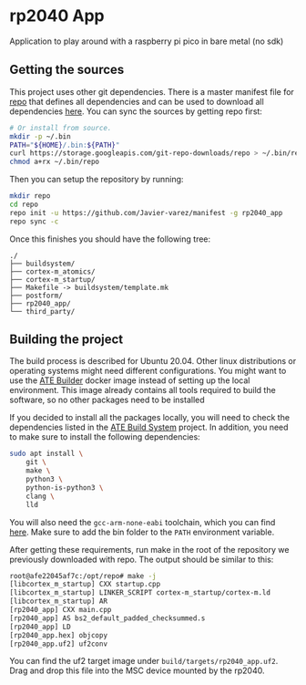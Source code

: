 # rp2040 App

Application to play around with a raspberry pi pico in bare metal (no sdk)

## Getting the sources

This project uses other git dependencies. There is a master manifest file for [repo](https://gerrit.googlesource.com/git-repo/) that defines all dependencies and can be used to download all dependencies [here](https://github.com/Javier-varez/manifest). You can sync the sources by getting repo first:

```sh
# Or install from source.
mkdir -p ~/.bin
PATH="${HOME}/.bin:${PATH}"
curl https://storage.googleapis.com/git-repo-downloads/repo > ~/.bin/repo
chmod a+rx ~/.bin/repo
```

Then you can setup the repository by running:

```sh
mkdir repo
cd repo
repo init -u https://github.com/Javier-varez/manifest -g rp2040_app
repo sync -c
```

Once this finishes you should have the following tree:

```
./
├── buildsystem/
├── cortex-m_atomics/
├── cortex-m_startup/
├── Makefile -> buildsystem/template.mk
├── postform/
├── rp2040_app/
└── third_party/
```

## Building the project

The build process is described for Ubuntu 20.04. Other linux distributions or operating systems might need different configurations. You might want to use the [ATE Builder](https://hub.docker.com/repository/docker/javiervarez/ate_builder) docker image instead of setting up the local environment. This image already contains all tools required to build the software, so no other packages need to be installed

If you decided to install all the packages locally, you will need to check the dependencies listed in the [ATE Build System](https://github.com/Javier-varez/buildsystem) project. In addition, you need to make sure to install the following dependencies:

```sh
sudo apt install \
    git \
    make \
    python3 \
    python-is-python3 \
    clang \
    lld
```

You will also need the `gcc-arm-none-eabi` toolchain, which you can find [here](https://developer.arm.com/tools-and-software/open-source-software/developer-tools/gnu-toolchain/gnu-rm/downloads). Make sure to add the bin folder to the `PATH` environment variable.

After getting these requirements, run make in the root of the repository we previously downloaded with repo. The output should be similar to this:

```sh
root@afe22045af7c:/opt/repo# make -j
[libcortex_m_startup] CXX startup.cpp
[libcortex_m_startup] LINKER_SCRIPT cortex-m_startup/cortex-m.ld
[libcortex_m_startup] AR
[rp2040_app] CXX main.cpp
[rp2040_app] AS bs2_default_padded_checksummed.s
[rp2040_app] LD
[rp2040_app.hex] objcopy
[rp2040_app.uf2] uf2conv
```

You can find the uf2 target image under `build/targets/rp2040_app.uf2`. Drag and drop this file into the MSC device mounted by the rp2040.
